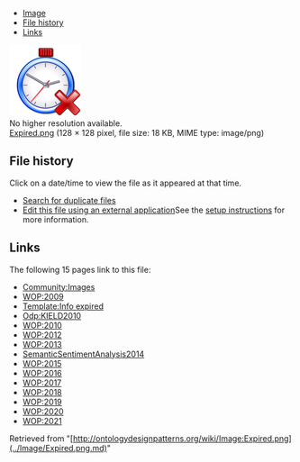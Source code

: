 * [Image](../Image/Expired.png.md#file)
* [File history](../Image/Expired.png.md#filehistory)
* [Links](../Image/Expired.png.md#filelinks)

[![Image:Expired.png](../images/5/56/Expired.png)](../images/5/56/Expired.png)  
No higher resolution available.  
[Expired.png](../images/5/56/Expired.png)‎ (128 × 128 pixel, file size: 18 KB, MIME type: image/png)

## File history

Click on a date/time to view the file as it appeared at that time.



  
* [Search for duplicate files](http://ontologydesignpatterns.org/wiki/Special:FileDuplicateSearch/Expired.png "Special:FileDuplicateSearch/Expired.png")
* [Edit this file using an external application](http://ontologydesignpatterns.org/wiki/index.php?title=Image:Expired.png&action=edit&externaledit=true&mode=file "Image:Expired.png")See the [setup instructions](http://www.mediawiki.org/wiki/Manual:External_editors "http://www.mediawiki.org/wiki/Manual:External_editors") for more information.

## Links



The following 15 pages link to this file:


* [Community:Images](../Community/Images.md "Community:Images")
* [WOP:2009](../WOP/2009.md "WOP:2009")
* [Template:Info expired](../Template/Info_expired.md "Template:Info expired")
* [Odp:KIELD2010](../Odp/KIELD2010.md "Odp:KIELD2010")
* [WOP:2010](../WOP/2010.md "WOP:2010")
* [WOP:2012](../WOP/2012.md "WOP:2012")
* [WOP:2013](../WOP/2013.md "WOP:2013")
* [SemanticSentimentAnalysis2014](../SemanticSentimentAnalysis2014.md "SemanticSentimentAnalysis2014")
* [WOP:2015](../WOP/2015.md "WOP:2015")
* [WOP:2016](../WOP/2016.1.md "WOP:2016")
* [WOP:2017](../WOP/2017.1.md "WOP:2017")
* [WOP:2018](../WOP/2018.1.md "WOP:2018")
* [WOP:2019](../WOP/2019.1.md "WOP:2019")
* [WOP:2020](../WOP/2020.1.md "WOP:2020")
* [WOP:2021](../WOP/2021.1.md "WOP:2021")


Retrieved from "[http://ontologydesignpatterns.org/wiki/Image:Expired.png](../Image/Expired.png.md)"